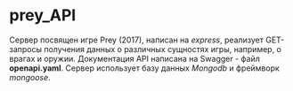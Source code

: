 # prey_API
Сервер посвящен игре Prey (2017), написан на *express*, реализует GET-запросы получения данных о различных сущностях игры, например, о врагах и оружии. Документация API написана на Swagger - файл **openapi.yaml**. Сервер использует базу данных *Mongodb* и фреймворк *mongoose*.
